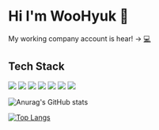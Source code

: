 # Hi I'm WooHyuk 👋
My working company account is hear! ->
[💻](https://github.com/woohyuk-apr)


<!-- [![Hits](https://hits.seeyoufarm.com/api/count/incr/badge.svg?url=https%3A%2F%2Fgithub.com%2Fdngur6344&count_bg=%2379C83D&title_bg=%23555555&icon=&icon_color=%23E7E7E7&title=hits&edge_flat=false)](https://hits.seeyoufarm.com)

<!--
**dngur6344/dngur6344** is a ✨ _special_ ✨ repository because its `README.md` (this file) appears on your GitHub profile.

Here are some ideas to get you started:

- 🔭 I’m currently working on ...
- 🌱 I’m currently learning ...
- 👯 I’m looking to collaborate on ...
- 🤔 I’m looking for help with ...
- 💬 Ask me about ...
- 📫 How to reach me: ...
- 😄 Pronouns: ...
- ⚡ Fun fact: ...
-->
## Tech Stack
<img src="https://img.shields.io/badge/SpringBoot-6DB33F?style=flat-square&logo=spring&logoColor=white"/></a> <img src="https://img.shields.io/badge/Apache Kafka-231F20?style=flat-square&logo=Apache-Kafka&logoColor=white"/></a> <img src="https://img.shields.io/badge/ElasticSearch-005571?style=flat-square&logo=Elasticsearch&logoColor=white"/></a> <img src="https://img.shields.io/badge/Logstash-005571?style=flat-square&logo=Logstash&logoColor=white"/></a> <img src="https://img.shields.io/badge/Kibana-005571?style=flat-square&logo=Kibana&logoColor=white"/></a> <img src="https://img.shields.io/badge/Flutter-02569B?style=flat-square&logo=Flutter&logoColor=white"/></a>  <img src="https://img.shields.io/badge/Python-3776AB?style=flat-square&logo=Python&logoColor=white"/></a>

![Anurag's GitHub stats](https://github-readme-stats.vercel.app/api?username=dngur6344&show_icons=true)

[![Top Langs](https://github-readme-stats.vercel.app/api/top-langs/?username=dngur6344)](https://github.com/anuraghazra/github-readme-stats)


